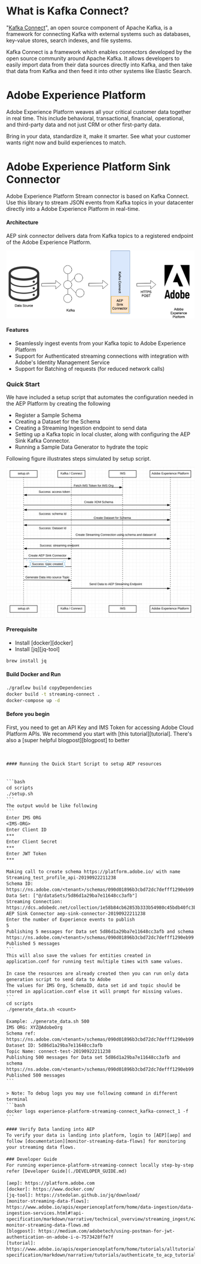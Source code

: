 # What is Kafka Connect?

"[Kafka Connect](https://docs.confluent.io/current/connect/index.html)", an open source component of Apache Kafka, is a framework for connecting Kafka with external systems such as databases, key-value stores, search indexes, and file systems.

Kafka Connect is a framework which enables connectors developed by the open source community around Apache Kafka. It allows developers to easily import data from their data sources directly into Kafka, and then take that data from Kafka and then feed it into other systems like Elastic Search.

# Adobe Experience Platform

Adobe Experience Platform weaves all your critical customer data together in real time. This include behavioral, transactional, financial, operational, and third-party data and not just CRM or other first-party data.

Bring in your data, standardize it, make it smarter. See what your customer wants right now and build experiences to match.
 
# Adobe Experience Platform Sink Connector

Adobe Experience Platform Stream connector is based on Kafka Connect. Use this library to stream JSON events from Kafka topics in your datacenter directly into a Adobe Experience Platform in real-time.

#### Architecture

AEP sink connector delivers data from Kafka topics to a registered endpoint of the Adobe Experience Platform.

![AEP Sink Connector](./docs/resources/aep_sink_connector.png)

#### Features

* Seamlessly ingest events from your Kafka topic to Adobe Experience Platform
* Support for Authenticated streaming connections with integration with Adobe's Identity Management Service 
* Support for Batching of requests (for reduced network calls)


### Quick Start

We have included a setup script that automates the configuration needed in the AEP Platform by creating the following
* Register a Sample Schema
* Creating a Dataset for the Schema
* Creating a Streaming Ingestion endpoint to send data
* Setting up a Kafka topic in local cluster, along with configuring the AEP Sink Kafka Connector.
* Running a Sample Data Generator to hydrate the topic

Following figure illustrates steps simulated by setup script.

![AEP Sink Connector setup](./docs/resources/aep_sink_connector_setup.png)

#### Prerequisite
* Install [docker][docker]
* Install [jq][jq-tool]
```bash
brew install jq
```


#### Build Docker and Run
```bash
./gradlew build copyDependencies
docker build -t streaming-connect .
docker-compose up -d
```


#### Before you begin

First, you need to get an API Key and IMS Token for accessing Adobe Cloud Platform APIs.
We recommend you start with [this tutorial][tutorial].  There's also a [super helpful blogpost][blogpost] to better
~~~~ guide you through this process. 


#### Running the Quick Start Script to setup AEP resources


```bash
cd scripts
./setup.sh
```
The output would be like following
```
Enter IMS ORG
<IMS-ORG>
Enter Client ID
***
Enter Client Secret
***
Enter JWT Token
***

Making call to create schema https://platform.adobe.io/ with name Streaming_test_profile_api-20190922211238
Schema ID: https://ns.adobe.com/<tenant>/schemas/090d01896b3cbd72dc7defff1290eb99
Data Set: ["@/dataSets/5d86d1a29ba7e11648cc3afb"]
Streaming Connection: https://dcs.adobedc.net/collection/1e58b84cb62853b333b54980c45bdb40fc3bf80bc47022da0f76eececb2f9237
AEP Sink Connector aep-sink-connector-20190922211238
Enter the number of Experience events to publish
5
Publishing 5 messages for Data set 5d86d1a29ba7e11648cc3afb and schema https://ns.adobe.com/<tenant>/schemas/090d01896b3cbd72dc7defff1290eb99
Published 5 messages
```
This will also save the values for entities created in application.conf for running test multiple times with same values.

In case the resources are already created then you can run only data generation script to send data to Adobe
The values for IMS Org, SchemaID, data set id and topic should be stored in application.conf else it will prompt for missing values.
```
cd scripts
./generate_data.sh <count>

Example: ./generate_data.sh 500
IMS ORG: XYZ@AdobeOrg
Schema ref: https://ns.adobe.com/<tenant>/schemas/090d01896b3cbd72dc7defff1290eb99
Dataset ID: 5d86d1a29ba7e11648cc3afb
Topic Name: connect-test-20190922211238
Publishing 500 messages for Data set 5d86d1a29ba7e11648cc3afb and schema https://ns.adobe.com/<tenant>/schemas/090d01896b3cbd72dc7defff1290eb99
Published 500 messages
```

> Note: To debug logs you may use following command in different terminal
```bash
docker logs experience-platform-streaming-connect_kafka-connect_1 -f
```

#### Verify Data landing into AEP
To verify your data is landing into platform, login to [AEP][aep] and follow [documentation][monitor-streaming-data-flows] for monitoring your streaming data flows.

### Developer Guide
For running experience-platform-streaming-connect locally step-by-step refer [Developer Guide](./DEVELOPER_GUIDE.md)

[aep]: https://platform.adobe.com
[docker]: https://www.docker.com/
[jq-tool]: https://stedolan.github.io/jq/download/
[monitor-streaming-data-flows]: https://www.adobe.io/apis/experienceplatform/home/data-ingestion/data-ingestion-services.html#!api-specification/markdown/narrative/technical_overview/streaming_ingest/e2e-monitor-streaming-data-flows.md
[blogpost]: https://medium.com/adobetech/using-postman-for-jwt-authentication-on-adobe-i-o-7573428ffe7f
[tutorial]: https://www.adobe.io/apis/experienceplatform/home/tutorials/alltutorials.html#!api-specification/markdown/narrative/tutorials/authenticate_to_acp_tutorial/authenticate_to_acp_tutorial.md
